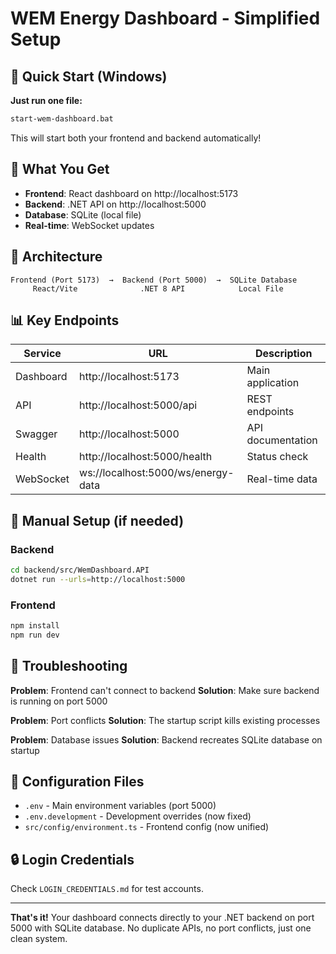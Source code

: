 # WEM Energy Dashboard - Simplified Setup

## 🚀 Quick Start (Windows)

**Just run one file:**
```bash
start-wem-dashboard.bat
```

This will start both your frontend and backend automatically!

## 🎯 What You Get

- **Frontend**: React dashboard on http://localhost:5173
- **Backend**: .NET API on http://localhost:5000  
- **Database**: SQLite (local file)
- **Real-time**: WebSocket updates

## 🔧 Architecture

```
Frontend (Port 5173)  →  Backend (Port 5000)  →  SQLite Database
     React/Vite              .NET 8 API            Local File
```

## 📊 Key Endpoints

| Service | URL | Description |
|---------|-----|-------------|
| Dashboard | http://localhost:5173 | Main application |
| API | http://localhost:5000/api | REST endpoints |
| Swagger | http://localhost:5000 | API documentation |
| Health | http://localhost:5000/health | Status check |
| WebSocket | ws://localhost:5000/ws/energy-data | Real-time data |

## 🔄 Manual Setup (if needed)

### Backend
```bash
cd backend/src/WemDashboard.API
dotnet run --urls=http://localhost:5000
```

### Frontend  
```bash
npm install
npm run dev
```

## 🐛 Troubleshooting

**Problem**: Frontend can't connect to backend
**Solution**: Make sure backend is running on port 5000

**Problem**: Port conflicts
**Solution**: The startup script kills existing processes

**Problem**: Database issues
**Solution**: Backend recreates SQLite database on startup

## 📝 Configuration Files

- `.env` - Main environment variables (port 5000)
- `.env.development` - Development overrides (now fixed)
- `src/config/environment.ts` - Frontend config (now unified)

## 🔒 Login Credentials

Check `LOGIN_CREDENTIALS.md` for test accounts.

---

**That's it!** Your dashboard connects directly to your .NET backend on port 5000 with SQLite database. No duplicate APIs, no port conflicts, just one clean system.
